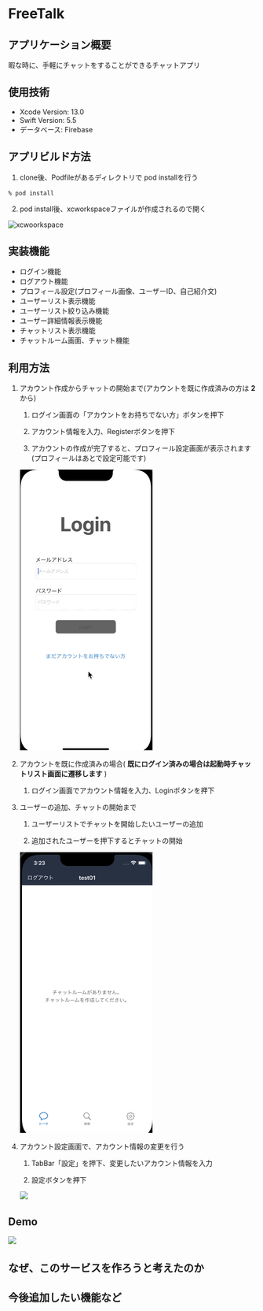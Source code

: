 # FreeTalk

## アプリケーション概要

暇な時に、手軽にチャットをすることができるチャットアプリ

## 使用技術
- Xcode Version: 13.0
- Swift Version: 5.5
- データベース: Firebase

## アプリビルド方法
1. clone後、Podfileがあるディレクトリで pod installを行う
```
% pod install
```
2. pod install後、xcworkspaceファイルが作成されるので開く
<img width="780" alt="xcwoorkspace" src="https://user-images.githubusercontent.com/105440671/175799820-5fba29fe-c716-4ad2-8c82-8be3629563fd.png">

## 実装機能
- ログイン機能
- ログアウト機能
- プロフィール設定(プロフィール画像、ユーザーID、自己紹介文)
- ユーザーリスト表示機能
- ユーザーリスト絞り込み機能
- ユーザー詳細情報表示機能
- チャットリスト表示機能
- チャットルーム画面、チャット機能

## 利用方法

1. アカウント作成からチャットの開始まで(アカウントを既に作成済みの方は **2** から)
    1. ログイン画面の「アカウントをお持ちでない方」ボタンを押下

    1. アカウント情報を入力、Registerボタンを押下

    1. アカウントの作成が完了すると、プロフィール設定画面が表示されます(プロフィールはあとで設定可能です)

    <img src="gifResource/registerAccount.gif">   
            
2. アカウントを既に作成済みの場合( **既にログイン済みの場合は起動時チャットリスト画面に遷移します** )
    1. ログイン画面でアカウント情報を入力、Loginボタンを押下

3. ユーザーの追加、チャットの開始まで

    1. ユーザーリストでチャットを開始したいユーザーの追加

    1. 追加されたユーザーを押下するとチャットの開始  

    <img src="gifResource/registerChatRoom.gif">   

4. アカウント設定画面で、アカウント情報の変更を行う
    1. TabBar「設定」を押下、変更したいアカウント情報を入力

    2. 設定ボタンを押下

    <img src="gifResource/accountSetting.gif">   

## Demo

   <img src="gifResource/chatDemo.gif">   

## なぜ、このサービスを作ろうと考えたのか


## 今後追加したい機能など


 
 

